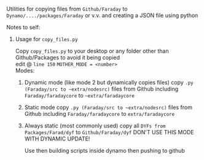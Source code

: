 Utilities for copying files from `Github/Faraday` to `Dynamo/..../packages/Faraday` or v.v. and creating a JSON file using python

Notes to self:  
1. Usage for `copy_files.py`  

    Copy `copy_files.py` to your desktop or any folder other than Github/Packages to avoid it being copied  
    edit @ `line 150` `MOTHER_MODE = <number>`  
    Modes:  
    1. Dynamic mode (like mode 2 but dynamically copies files)
       copy `.py (Faraday/src to ~extra/nodesrc)` files from Github
       including `Faraday/faradaycore` to `~extra/faradaycore`
       
    2. Static mode
       copy `.py (Faraday/src to ~extra/nodesrc)` files from Github
       including `Faraday/faradaycore` to `extra/faradaycore`
       
    3. Always static (most commonly used)
       copy all `DYFs from Packages/Farad/dyf` to `Github/Faraday/dyf`
       DON'T USE THIS MODE WITH DYNAMIC UPDATE!
       
       Use then building scripts inside dynamo then pushing to github
